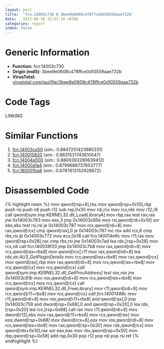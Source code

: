 ```yaml
---
layout: post
title:  "fcn.14003c730 @ 3bee9e0608c478ffce0d10559aae732b"
date:   2021-08-30 15:52:19 +0300
categories: report
index: false
---
```


# Generic Information
- **Function:** fcn.14003c730
- **Origin (md5):** 3bee9e0608c478ffce0d10559aae732b
- **VirusTotal:** [virustotal.com/gui/file/3bee9e0608c478ffce0d10559aae732b][virustotal_ref]

# Code Tags
<span class="tag" id="LINKING">LINKING</span>


# Similar Functions

1. [fcn.14003ce50][similar_1_ref] (sim.: 0.8847251423985331)
2. [fcn.140015820][similar_2_ref] (sim.: 0.8831531743610547)
3. [fcn.14004a500][similar_3_ref] (sim.: 0.8800393290639412)
4. [fcn.14000a1a4][similar_4_ref] (sim.: 0.8799688737653777)
5. [fcn.180001ba8][similar_5_ref] (sim.: 0.8787613152928672)


# Disassembled Code

{% highlight nasm %}
mov qword[rsp+8],rbx
mov qword[rsp+0x10],rbp
push rsi
push rdi
push r12
sub rsp,0x30
mov rdi,rcx
mov rcx,rdx
mov r12,r8
call qword[sym.imp.KERNEL32.dll_LoadLibraryA]
mov rbp,rax
test rax,rax
jne 0x14003c763
mov eax,3
jmp 0x14003c85e
mov rsi,qword[rdi+0x10]
xor ebx,ebx
test rsi,rsi
je 0x14003c787
mov rcx,qword[rdi+8]
mov rax,qword[rcx]
cmp qword[rax],0
je 0x14003c787
inc rbx
add rcx,8
cmp rbx,rsi
jb 0x14003c772
mov ecx,0x18
call fcn.140014e9c
mov r11,rax
mov qword[rsp+0x28],rax
cmp rbx,rsi
jne 0x14003c7ad
lea rdx,[rsp+0x28]
mov rcx,rdi
call fcn.140038f20
jmp 0x14003c7b8
mov rax,qword[rdi+8]
mov rcx,qword[rax+rbx*8]
mov qword[rcx],r11
mov rax,qword[rdi+8]
lea rdx,str.AU3_GetPluginDetails
mov rcx,qword[rax+rbx*8]
mov rax,qword[rcx]
mov qword[rax],rbp
mov rax,qword[rdi+8]
mov rcx,qword[rax+rbx*8]
mov rcx,qword[rcx]
mov rcx,qword[rcx]
call qword[sym.imp.KERNEL32.dll_GetProcAddress]
test rax,rax
jne 0x14003c81b
mov rax,qword[rdi+8]
mov rcx,qword[rax+rbx*8]
mov rcx,qword[rcx]
mov rcx,qword[rcx]
call qword[sym.imp.KERNEL32.dll_FreeLibrary]
mov r11,qword[rdi+8]
mov rcx,qword[r11+rbx*8]
mov rcx,qword[rcx]
call fcn.14001488c
mov r11,qword[rdi+8]
mov rax,qword[r11+rbx*8]
and qword[rax],0
jmp 0x14003c759
and dword[rsp+0x68],0
and qword[rsp+0x20],0
lea rdx,[rsp+0x20]
lea rcx,[rsp+0x68]
call rax
mov r11,qword[rdi+8]
mov dword[r12],ebx
mov rax,qword[r11+rbx*8]
mov rcx,qword[rax]
mov eax,dword[rsp+0x68]
mov dword[rcx+8],eax
mov rax,qword[rdi+8]
mov rcx,qword[rax+rbx*8]
mov rax,qword[rsp+0x20]
mov rdx,qword[rcx]
mov qword[rdx+0x10],rax
xor eax,eax
mov rbx,qword[rsp+0x50]
mov rbp,qword[rsp+0x58]
add rsp,0x30
pop r12
pop rdi
pop rsi
ret 
{% endhighlight %}


[similar_1_ref]: /report/fcn.14003ce50@a5e8b4820319974b4ce1027132e98e27
[similar_2_ref]: /report/fcn.140015820@c5b958b285b208bffd52d8455e15d93a
[similar_3_ref]: /report/fcn.14004a500@3bee9e0608c478ffce0d10559aae732b
[similar_4_ref]: /report/fcn.14000a1a4@c4af5ec7826361dc5a22db79be296638
[similar_5_ref]: /report/fcn.180001ba8@7dc44f7522d53d03c7b1f4335f6d2a15
[virustotal_ref]: https://www.virustotal.com/gui/file/3bee9e0608c478ffce0d10559aae732b